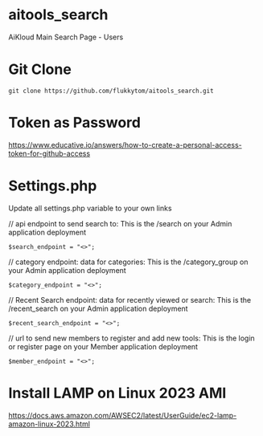 # aitools_search
AiKloud Main Search Page - Users

Git Clone
=========
`git clone https://github.com/flukkytom/aitools_search.git`

Token as Password
=================
https://www.educative.io/answers/how-to-create-a-personal-access-token-for-github-access

Settings.php
============
Update all settings.php variable to your own links

// api endpoint to send search to: This is the /search on your Admin application deployment

`$search_endpoint = "<>";`

// category endpoint: data for categories: This is the /category_group on your Admin application deployment

`$category_endpoint = "<>";`

// Recent Search endpoint: data for recently viewed or search: This is the /recent_search on your Admin application deployment

`$recent_search_endpoint = "<>";`

// url to send new members to register and add new tools: This is the login or register page on your Member application deployment

`$member_endpoint = "<>";`

Install LAMP on Linux 2023 AMI
=============================

https://docs.aws.amazon.com/AWSEC2/latest/UserGuide/ec2-lamp-amazon-linux-2023.html
